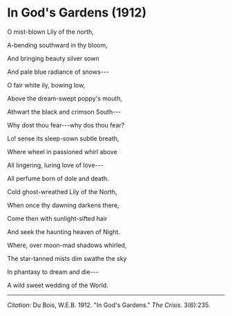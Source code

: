 <!---
title:   In God's Gardens
author:  Du Bois, W.E.B.
journal: The Crisis
year:    1912
volume:  3
issue:   6
pages:   235
--->
# In God's Gardens (1912)

<div class="poem">
<p class = "verse">O mist-blown Lily of the north,
<p class = "verse">A-bending southward in thy bloom,
<p class = "verse">And bringing beauty silver sown
<p class = "verse">And pale blue radiance of snows---
</div>

<div class="poem">
<p class = "verse">O fair white ily, bowing low,
<p class = "verse">Above the dream-swept poppy's mouth,
<p class = "verse">Athwart the black and crimson South---
<p class = "verse">Why dost thou fear---why dos thou fear?
</div>

<div class="poem">
<p class = "verse">Lo! sense its sleep-sown subtle breath,
<p class = "verse">Where wheel in passioned whirl above
<p class = "verse">All lingering, luring love of love---
<p class = "verse">All perfume born of dole and death.
</div>

<div class="poem">
<p class = "verse">Cold ghost-wreathed Lily of the North,
<p class = "verse">When once thy dawning darkens there,
<p class = "verse">Come then with sunlight-sifted hair
<p class = "verse">And seek the haunting heaven of Night.
</div>

<div class="poem">
<p class = "verse">Where, over moon-mad shadows whirled,
<p class = "verse">The star-tanned mists dim swathe the sky
<p class = "verse">In phantasy to dream and die---
<p class = "verse">A wild sweet wedding of the World.
</div>

_________________
*Citation:* Du Bois, W.E.B. 1912. "In God's Gardens." *The Crisis*. 3(6):235.